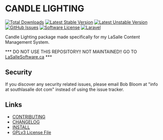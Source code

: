 # CANDLE LIGHTING

[![Total Downloads](https://img.shields.io/packagist/dt/lasallecms/candlelightingtimes.svg?style=flat-square)](https://packagist.org/packages/lasallecms/candlelightingtimes)
[![Latest Stable Version](https://poser.pugx.org/lasallecms/candlelightingtimes/v/stable.svg)](https://packagist.org/packages/lasallecms/candlelightingtimes)
[![Latest Unstable Version](https://poser.pugx.org/lasallecms/candlelightingtimes/v/unstable.svg)](https://packagist.org/packages/lasallecms/candlelightingtimes)
[![GitHub Issues](https://img.shields.io/github/issues/lasallecms/lasallecms-l5-candlelightingtimes-pkg.svg)](https://github.com/lasallecms/lasallecms-l5-candlelightingtimes-pkg/issues)
[![Software License](https://img.shields.io/badge/license-GPLv3-brightgreen.svg?style=flat-square)](LICENSE.md)
[![Laravel](https://img.shields.io/badge/Laravel-v5.1-brightgreen.svg?style=flat-square)](http://laravel.com)


Candle Lighting package made specifically for my LaSalle Content Management System. 

*** DO NOT USE THIS REPOSITORY!! NOT MAINTAINED!! GO TO [LaSalleSoftware.ca](https://lasallesoftware.ca) ***

## Security

If you discover any security related issues, please email Bob Bloom at "info at southlasalle dot com" instead of using the issue tracker.


## Links

* [CONTRIBUTING](CONTRIBUTING.md)
* [CHANGELOG](CHANGELOG.md)
* [INSTALL](INSTALL.md)
* [GPLv3 License File](LICENSE.md)



